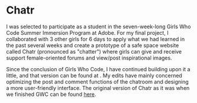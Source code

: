 # Chatr
I was selected to participate as a student in the seven-week-long Girls Who Code Summer Immersion Program at Adobe. For my final project, I collaborated with 3 other girls for 6 days to apply what we had learned in the past several weeks and create a prototype of a safe space website called Chatr (pronounced as "chatter") where girls can give and receive support female-oriented forums and view/post inspirational images.

Since the conclusion of Girls Who Code, I have continued building upon it a little, and that version can be found at [](https://ktaylor8.github.io/chatr/index.html). My edits have mainly concerned optimizing the post and comment functions of the chatroom and designing a more user-friendly interface. The original version of Chatr as it was when we finished GWC can be found [here](https://gwc-chatr.github.io./).
